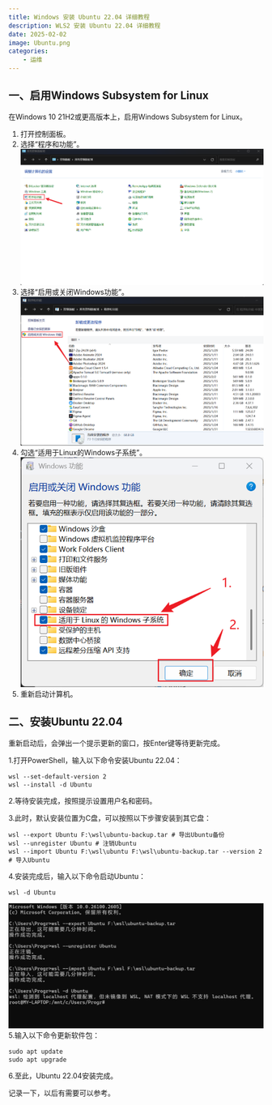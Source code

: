 ```yaml
---
title: Windows 安装 Ubuntu 22.04 详细教程
description: WLS2 安装 Ubuntu 22.04 详细教程
date: 2025-02-02
image: Ubuntu.png
categories:
    - 运维
---
```


## 一、启用Windows Subsystem for Linux
在Windows 10 21H2或更高版本上，启用Windows Subsystem for Linux。
1. 打开控制面板。
2. 选择“程序和功能”。
![程序与功能](image.png)
3. 选择“启用或关闭Windows功能”。
![启用或关闭Windows功能](image-1.png)
4. 勾选“适用于Linux的Windows子系统”。
![勾选](image-2.png)
5. 重新启动计算机。

## 二、安装Ubuntu 22.04
重新启动后，会弹出一个提示更新的窗口，按Enter键等待更新完成。

1.打开PowerShell，输入以下命令安装Ubuntu 22.04：
```shell
wsl --set-default-version 2
wsl --install -d Ubuntu
```
2.等待安装完成，按照提示设置用户名和密码。

3.此时，默认安装位置为C盘，可以按照以下步骤安装到其它盘：
```shell
wsl --export Ubuntu F:\wsl\ubuntu-backup.tar # 导出Ubuntu备份
wsl --unregister Ubuntu # 注销Ubuntu
wsl --import Ubuntu F:\wsl\ubuntu F:\wsl\ubuntu-backup.tar --version 2 # 导入Ubuntu
```
4.安装完成后，输入以下命令启动Ubuntu：
```shell
wsl -d Ubuntu
```
![alt text](image-3.png)
5.输入以下命令更新软件包：
```shell
sudo apt update
sudo apt upgrade
```
6.至此，Ubuntu 22.04安装完成。


记录一下，以后有需要可以参考。

